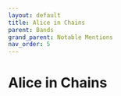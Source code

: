 ```yaml
---
layout: default
title: Alice in Chains
parent: Bands
grand_parent: Notable Mentions
nav_order: 5
---
```


# Alice in Chains